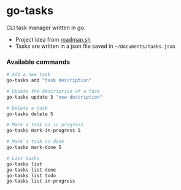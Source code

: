 # go-tasks

CLI task manager written in go.

- Project idea from [roadmap.sh](https://roadmap.sh/projects/task-tracker)
- Tasks are written in a json file saved in `~/Documents/tasks.json`

### Available commands

```bash
# Add a new task
go-tasks add "task description"

# Update the description of a task
go-tasks update 3 "new description"

# Delete a task
go-tasks delete 5

# Mark a task as in progress
go-tasks mark-in-progress 5

# Mark a task as done
go-tasks mark-done 5

# List tasks
go-tasks list
go-tasks list done
go-tasks list todo
go-tasks list in-progress
```

